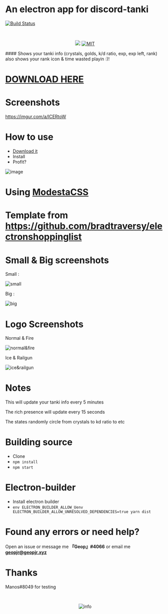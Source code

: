 # An electron app for discord-tanki
[![Build Status](https://travis-ci.org/GeopJr/discord-tanki.svg?branch=master)](https://travis-ci.org/GeopJr/discord-tanki)

<div align="center">
  <br />
  <p>
    <a href="https://codeclimate.com/github/GeopJr/discord-tanki/maintainability"><img src="https://api.codeclimate.com/v1/badges/fcaa6a8bbf1778ac9655/maintainability" /></a>
    <a href="https://github.com/GeopJr/discord-tanki/blob/master/LICENSE"><img src="https://img.shields.io/badge/LICENSE-MIT-000000.svg" alt="MIT" /></a>
  </p>
</div>
#### Shows your tanki info (crystals, golds, k/d ratio, exp, exp left, rank) also shows your rank icon & time wasted playin :)!

# [DOWNLOAD HERE](https://github.com/GeopJr/discord-tanki/releases/tag/2.0.0)

# Screenshots
https://imgur.com/a/lCERtoW

# How to use

- [Download it](https://github.com/GeopJr/discord-tanki/releases/tag/2.0.0)
- Install
- Profit?

![image](https://i.imgur.com/3PSNS0a.png)

# Using [ModestaCSS](https://github.com/AlexFlipnote/ModestaCSS)
# Template from https://github.com/bradtraversy/electronshoppinglist

# Small & Big screenshots

Small :

![small](https://i.imgur.com/bJfjFmB.png)

Big :

![big](https://i.imgur.com/QRAkRWW.png)

# Logo Screenshots
Normal & Fire

![normal&fire](https://i.imgur.com/dDcjd5u.png)

Ice & Railgun

![ice&railgun](https://i.imgur.com/j6ntnXd.png)

# Notes

This will update your tanki info every 5 minutes

The rich presence will update every 15 seconds

The states randomly circle from crystals to kd ratio to etc

# Building source

- Clone
- `npm install`
- `npm start`

# Electron-builder

- Install electron builder
- `env ELECTRON_BUILDER_ALLOW_Uenv ELECTRON_BUILDER_ALLOW_UNRESOLVED_DEPENDENCIES=true yarn dist`

# Found any errors or need help?

Open an issue or message me **『Geop』#4066** or email me **geopjr@geopjr.xyz**

# Thanks
Manos#8049 for testing

<div align="center">
  <br />
  <p>
    <img src="https://i.imgur.com/HEtVbUc.png" alt="info"/></a>
  </p>
  </div>
